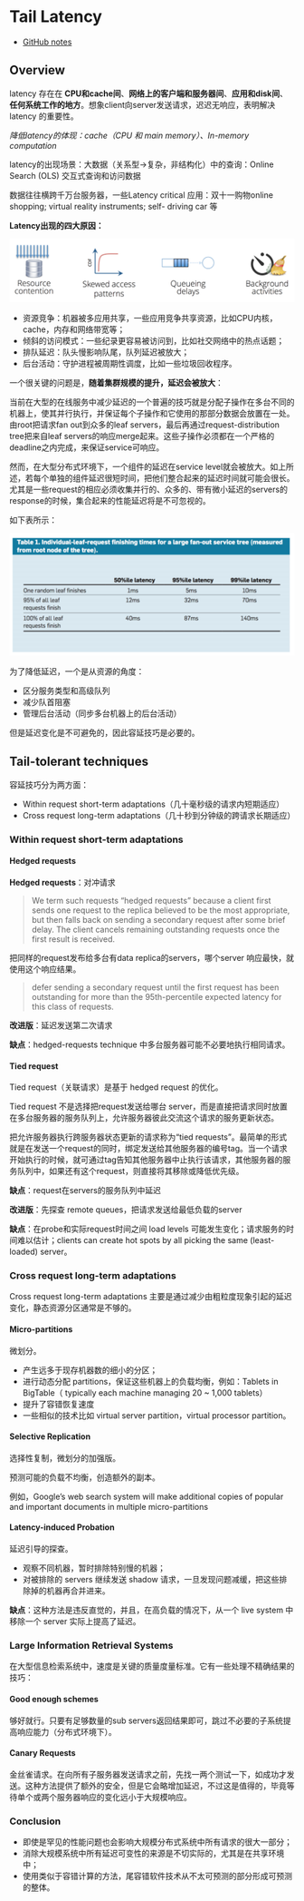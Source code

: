 # Tail Latency

* [GitHub notes](https://github.com/Emilio66/CSDI/blob/master/11_Low(Tail)%2Blatency_%E6%9D%8E%E6%98%A5%E6%B7%BC.md)

## Overview

latency 存在在 **CPU和cache间**、**网络上的客户端和服务器间**、**应用和disk间**、**任何系统工作的地方**。想象client向server发送请求，迟迟无响应，表明解决 latency 的重要性。

*降低latency的体现：cache（CPU 和 main memory）、In-memory computation*

latency的出现场景：大数据（关系型->复杂，非结构化）中的查询：Online Search (OLS) 交互式查询和访问数据

数据往往横跨千万台服务器，一些Latency critical 应用：双十一购物online shopping; virtual reality instruments; self- driving car 等

**Latency出现的四大原因：**

![](img/11-1.png)

- 资源竞争：机器被多应用共享，一些应用竞争共享资源，比如CPU内核，cache，内存和网络带宽等；
- 倾斜的访问模式：一些纪录更容易被访问到，比如社交网络中的热点话题；
- 排队延迟：队头慢影响队尾，队列延迟被放大；
- 后台活动：守护进程被周期性调度，比如一些垃圾回收程序。

一个很关键的问题是，**随着集群规模的提升，延迟会被放大**：

当前在大型的在线服务中减少延迟的一个普遍的技巧就是分配子操作在多台不同的机器上，使其并行执行，并保证每个子操作和它使用的那部分数据会放置在一处。由root把请求fan out到众多的leaf servers，最后再通过request-distribution tree把来自leaf servers的响应merge起来。这些子操作必须都在一个严格的deadline之内完成，来保证service可响应。

然而，在大型分布式环境下，一个组件的延迟在service level就会被放大。如上所述，若每个单独的组件延迟很短时间，把他们整合起来的延迟时间就可能会很长。尤其是一些request的相应必须收集并行的、众多的、带有微小延迟的servers的response的时候，集合起来的性能延迟将是不可忽视的。

如下表所示：

![](img/11-2.png)

为了降低延迟，一个是从资源的角度：

- 区分服务类型和高级队列
- 减少队首阻塞
- 管理后台活动（同步多台机器上的后台活动）

但是延迟变化是不可避免的，因此容延技巧是必要的。

## Tail-tolerant techniques

容延技巧分为两方面：

* Within request short-term adaptations（几十毫秒级的请求内短期适应）
* Cross request long-term adaptations（几十秒到分钟级的跨请求长期适应）

### Within request short-term adaptations

#### Hedged requests

**Hedged requests**：对冲请求

> We term such requests “hedged requests” because a client first sends one request to the replica 
> believed to be the most appropriate, but then falls back on sending a secondary request after some 
> brief delay. The client cancels remaining outstanding requests once the first result is received.

把同样的request发布给多台有data replica的servers，哪个server 响应最快，就使用这个响应结果。

> defer sending a secondary request until the first  request has been outstanding for more than the 95th-percentile expected latency for this class of requests.

**改进版**：延迟发送第二次请求

**缺点**：hedged-requests technique 中多台服务器可能不必要地执行相同请求。

#### Tied request

Tied request（关联请求）是基于 hedged request 的优化。

Tied request 不是选择把request发送给哪台 server，而是直接把请求同时放置在多台服务器的服务队列上，允许服务器彼此交流这个请求的服务更新状态。

把允许服务器执行跨服务器状态更新的请求称为“tied requests”。最简单的形式就是在发送一个request的同时，绑定发送给其他服务器的编号tag。当一个请求开始执行的时候，就可通过tag告知其他服务器中止执行该请求，其他服务器的服务队列中，如果还有这个request，则直接将其移除或降低优先级。

**缺点**：request在servers的服务队列中延迟 

**改进版**：先探查 remote queues，把请求发送给最低负载的server

**缺点**：在probe和实际request时间之间 load levels 可能发生变化；请求服务的时间难以估计；clients can create hot spots by all picking the same (least-loaded) server。

### Cross request long-term adaptations

Cross request long-term adaptations 主要是通过减少由粗粒度现象引起的延迟变化，静态资源分区通常是不够的。

#### Micro-partitions

微划分。 

* 产生远多于现存机器数的细小的分区；
* 进行动态分配 partitions，保证这些机器上的负载均衡，例如：Tablets in BigTable（ typically each machine managing 20 ~ 1,000 tablets）
* 提升了容错恢复速度
* 一些相似的技术比如 virtual server partition，virtual processor partition。

#### Selective Replication

选择性复制，微划分的加强版。

 预测可能的负载不均衡，创造额外的副本。

例如，Google’s web search system will make additional copies of popular and important documents in multiple micro-partitions

#### Latency-induced Probation

延迟引导的探查。

* 观察不同机器，暂时排除特别慢的机器；
* 对被排除的 servers 继续发送 shadow 请求，一旦发现问题减缓，把这些排除掉的机器再合并进来。

**缺点**：这种方法是违反直觉的，并且，在高负载的情况下，从一个 live system 中移除一个 server 实际上提高了延迟。

### Large Information Retrieval Systems

在大型信息检索系统中，速度是关键的质量度量标准。它有一些处理不精确结果的技巧：

#### Good enough schemes

够好就行。只要有足够数量的sub servers返回结果即可，跳过不必要的子系统提高响应能力（分布式环境下）。

#### Canary Requests

金丝雀请求。在向所有子服务器发送请求之前，先找一两个测试一下，如成功才发送。这种方法提供了额外的安全，但是它会略增加延迟，不过这是值得的，毕竟等待单个或两个服务器响应的变化远小于大规模响应。

### Conclusion

* 即使是罕见的性能问题也会影响大规模分布式系统中所有请求的很大一部分；
* 消除大规模系统中所有延迟可变性的来源是不切实际的，尤其是在共享环境中；
* 使用类似于容错计算的方法，尾容错软件技术从不太可预测的部分形成可预测的整体。